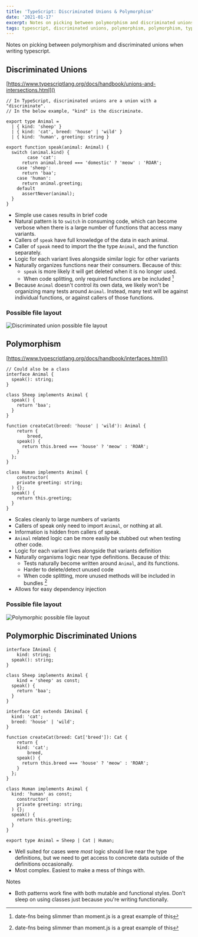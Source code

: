 ```yaml
---
title: 'TypeScript: Discriminated Unions & Polymorphism'
date: '2021-01-17'
excerpt: Notes on picking between polymorphism and discriminated unions when writing typescript
tags: typescript, discriminated unions, polymorphism, polymorphism, typescript interface
---
```


Notes on picking between polymorphism and discriminated unions when writing typescript.

## Discriminated Unions

[https://www.typescriptlang.org/docs/handbook/unions-and-intersections.html]()

```tsx
// In TypeScript, discriminated unions are a union with a "discriminate".
// In the below example, "kind" is the discriminate.

export type Animal =
  | { kind: 'sheep' }
  | { kind: 'cat', breed: 'house' | 'wild' }
  | { kind: 'human', greeting: string }

export function speak(animal: Animal) {
  switch (animal.kind) {
		case 'cat':
      return animal.breed === 'domestic' ? 'meow' : 'ROAR';
    case 'sheep':
      return 'baa';
    case 'human':
      return animal.greeting;
    default
      assertNever(animal);
  }
}
```

- Simple use cases results in brief code
- Natural pattern is to `switch` in consuming code, which can become verbose when there is a large number of functions that access many variants.
- Callers of `speak` have full knowledge of the data in each animal.
- Caller of `speak` need to import the the type `Animal`, and the function separately.
- Logic for each variant lives alongside similar logic for other variants
- Naturally organizes functions near their consumers. Because of this:
  - `speak` is more likely it will get deleted when it is no longer used.
  - When code splitting, only required functions are be included [^1]
- Because `Animal` doesn't control its own data, we likely won't be organizing many tests around `Animal`. Instead, many test will be against individual functions, or against callers of those functions.

### Possible file layout

![Discriminated union possible file layout](/posts/discriminated-unions-vs-polymorphism/union-file-layout.jpg)

## Polymorphism

[https://www.typescriptlang.org/docs/handbook/interfaces.html]()

```tsx
// Could also be a class
interface Animal {
  speak(): string;
}

class Sheep implements Animal {
  speak() {
    return 'baa';
  }
}

function createCat(breed: 'house' | 'wild'): Animal {
	return {
		breed,
    speak() {
      return this.breed === 'house' ? 'meow' : 'ROAR';
    }
  };
}

class Human implements Animal {
	constructor(
    private greeting: string;
  ) {};
  speak() {
    return this.greeting;
  }
}
```

- Scales cleanly to large numbers of variants
- Callers of speak only need to import `Animal`, or nothing at all.
- Information is hidden from callers of speak.
- `Animal` related logic can be more easily be stubbed out when testing other code.
- Logic for each variant lives alongside that variants definition
- Naturally organisms logic near type definitions. Because of this:
  - Tests naturally become written around `Animal`, and its functions.
  - Harder to delete/detect unused code
  - When code splitting, more unused methods will be included in bundles [^1]
- Allows for easy dependency injection

[^1]: date-fns being slimmer than moment.js is a great example of this

### Possible file layout

![Polymorphic possible file layout](/posts/discriminated-unions-vs-polymorphism/polymorphic-file-layout.jpg)

## Polymorphic Discriminated Unions

```tsx
interface IAnimal {
	kind: string;
  speak(): string;
}

class Sheep implements Animal {
	kind = 'sheep' as const;
  speak() {
    return 'baa';
  }
}

interface Cat extends IAnimal {
  kind: 'cat';
  breed: 'house' | 'wild';
}

function createCat(breed: Cat['breed']): Cat {
	return {
    kind: 'cat';
		breed,
    speak() {
      return this.breed === 'house' ? 'meow' : 'ROAR';
    }
  };
}

class Human implements Animal {
  kind: 'human' as const;
	constructor(
    private greeting: string;
  ) {};
  speak() {
    return this.greeting;
  }
}

export type Animal = Sheep | Cat | Human;
```

- Well suited for cases were _most_ logic should live near the type definitions, but we need to get access to concrete data outside of the definitions occasionally.
- Most complex. Easiest to make a mess of things with.

Notes

- Both patterns work fine with both mutable and functional styles. Don't sleep on using classes just because you're writing functionally.

